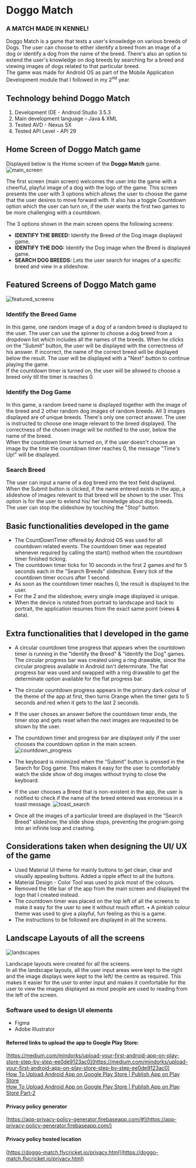 # Doggo Match

### A MATCH MADE IN KENNEL!

Doggo Match is a game that tests a user&#39;s knowledge on various breeds of Dogs. The user can choose to either identify a breed from an image of a dog or identify a dog from the name of the breed. There&#39;s also an option to extend the user&#39;s knowledge on dog breeds by searching for a breed and viewing images of dogs related to that particular breed.
</br>The game was made for Android OS as part of the Mobile Application Development module that I followed in my 2<sup>nd</sup> year.

## Technology behind Doggo Match
1. Development IDE - Android Studio 3.5.3
2. Main development language – Java &amp; XML
3. Tested AVD - Nexus 5X
4. Tested API Level - API 29

## Home Screen of Doggo Match game
Displayed below is the Home screen of the **Doggo Match** game.
![main_screen](docs/resources/main_screen.png)

The first screen (main screen) welcomes the user into the game with a cheerful, playful image of a dog with the logo of the game. This screen presents the user with 3 options which allows the user to choose the game that the user desires to move forward with. It also has a toggle Countdown option which the user can turn on, if the user wants the first two games to be more challenging with a countdown.

The 3 options shown in the main screen opens the following screens:
- **IDENTIFY THE BREED:** Identify the Breed of the Dog image displayed game.
- **IDENTIFY THE DOG:** Identify the Dog image when the Breed is displayed game.
- **SEARCH DOG BREEDS:** Lets the user search for images of a specific breed and view in a slideshow.

## Featured Screens of Doggo Match game
![featured_screens](docs/resources/featured_screens.png)

### Identify the Breed Game

In this game, one random image of a dog of a random breed is displayed to the user. The user can use the spinner to choose a dog breed from a dropdown list which includes all the names of the breeds. When he clicks on the &quot;Submit&quot; button, the user will be displayed with the correctness of his answer. If incorrect, the name of the correct breed will be displayed below the result. The user will be displayed with a &quot;Next&quot; button to continue playing the game.
</br>If the countdown timer is turned on, the user will be allowed to choose a breed only till the timer is reaches 0.

### Identify the Dog Game

In this game, a random breed name is displayed together with the image of the breed and 2 other random dog images of random breeds. All 3 images displayed are of unique breeds. There&#39;s only one correct answer. The user is instructed to choose one image relevant to the breed displayed. The correctness of the chosen image will be notified to the user, below the name of the breed.
</br>When the countdown timer is turned on, if the user doesn&#39;t choose an image by the time the countdown timer reaches 0, the message &quot;Time&#39;s Up!&quot; will be displayed.

### Search Breed

The user can input a name of a dog breed into the text field displayed. When the Submit button is clicked, if the name entered exists in the app, a slideshow of images relevant to that breed will be shown to the user. This option is for the user to extend his/ her knowledge about dog breeds.
</br>The user can stop the slideshow by touching the &quot;Stop&quot; button.

## Basic functionalities developed in the game
- The CountDownTimer offered by Android OS was used for all countdown related events. The countdown timer was repeated whenever required by calling the start() method when the countdown timer finished ticking.
- The countdown timer ticks for 10 seconds in the first 2 games and for 5 seconds each in the &quot;Search Breeds&quot; slideshow. Every tick of the countdown timer occurs after 1 second.
- As soon as the countdown timer reaches 0, the result is displayed to the user.
- For the 2 and the slideshow, every single image displayed is unique.
- When the device is rotated from portrait to landscape and back to portrait, the application resumes from the exact same point (views &amp; data).

## Extra functionalities that I developed in the game
- A circular countdown time progress that appears when the countdown timer is running in the &quot;Identify the Breed&quot; &amp; &quot;Identify the Dog&quot; games. The circular progress bar was created using a ring drawable, since the circular progress available in Android isn&#39;t determinate. The flat progress bar was used and swapped with a ring drawable to get the determinate option available for the flat progress bar.
- The circular countdown progress appears in the primary dark colour of the theme of the app at first, then turns Orange when the timer gets to 5 seconds and red when it gets to the last 2 seconds.
- If the user choses an answer before the countdown timer ends, the timer stop and gets reset when the next images are requested to be shown by the user.
- The countdown timer and progress bar are displayed only if the user chooses the countdown option in the main screen.
![countdown_progress](docs/resources/countdown_progress.png)

- The keyboard is minimized when the “Submit” button is pressed in the Search for Dog game. This makes it easy for the user to comfortably watch the slide show of dog images without trying to close the keyboard.
- If the user chooses a Breed that is non-existent in the app, the user is notified to check if the name of the breed entered was erroneous in a toast message.
![toast_search](docs/resources/toast_search.png)

- Once all the images of a particular breed are displayed in the “Search Breed” slideshow, the slide show stops, preventing the program going into an infinite loop and crashing.

## Considerations taken when designing the UI/ UX of the game
- Used Material UI theme for mainly buttons to get clean, clear and visually appealing buttons. Added a ripple effect to all the buttons.
- Material Design - Color Tool was used to pick most of the colours.
- Removed the title bar of the app from the main screen and displayed the logo that I created instead.
- The countdown timer was placed on the top left of all the screens to make it easy for the user to see it without much effort. • A pinkish colour theme was used to give a playful, fun feeling as this is a game.
- The instructions to be followed are displayed in all the screens. 

## Landscape Layouts of all the screens
![landscapes](docs/resources/landscapes.png)

Landscape layouts were created for all the screens.
<br/>In all the landscape layouts, all the user input areas were kept to the right and the image displays were kept to the left/ the centre as required. This makes it easier for the user to enter input and makes it comfortable for the user to view the images displayed as most people are used to reading from the left of the screen. 

### Software used to design UI elements
- Figma
- Adobe Illustrator 
 
#### Referred links to upload the app to Google Play Store:
[https://medium.com/mindorks/upload-your-first-android-app-on-play-store-step-by-step-ee0de9123ac0](https://medium.com/mindorks/upload-your-first-android-app-on-play-store-step-by-step-ee0de9123ac0)
</br>[How To Upload Android App on Google Play Store | Publish App on Play Store](https://www.youtube.com/watch?v=8v0r_6mYgF8)
</br>[How To Upload Android App on Google Play Store | Publish App on Play Store Part-2](https://www.youtube.com/watch?v=YWfKnswgd4k)

#### Privacy policy generator
[https://app-privacy-policy-generator.firebaseapp.com/#](https://app-privacy-policy-generator.firebaseapp.com/)

#### Privacy policy hosted location
[https://doggo-match.flycricket.io/privacy.html](https://doggo-match.flycricket.io/privacy.html)
